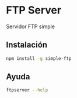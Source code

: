 # FTP Server

Servidor FTP simple

## Instalación

```bash
npm install -g simple-ftp
```

## Ayuda

```bash
ftpserver --help
```
